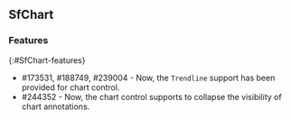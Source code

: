 ## SfChart 

### Features
{:#SfChart-features}

* \#173531, #188749, #239004 - Now, the `Trendline` support has been provided for chart control.
* \#244352 - Now, the chart control supports to collapse the visibility of chart annotations.